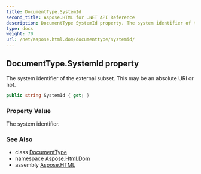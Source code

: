 ```yaml
---
title: DocumentType.SystemId
second_title: Aspose.HTML for .NET API Reference
description: DocumentType SystemId property. The system identifier of the external subset. This may be an absolute URI or not
type: docs
weight: 70
url: /net/aspose.html.dom/documenttype/systemid/
---
```

## DocumentType.SystemId property

The system identifier of the external subset. This may be an absolute URI or not.

```csharp
public string SystemId { get; }
```

### Property Value

The system identifier.

### See Also

* class [DocumentType](../)
* namespace [Aspose.Html.Dom](../../../aspose.html.dom/)
* assembly [Aspose.HTML](../../../)
